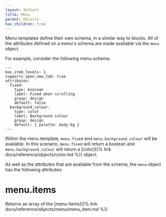 ```yaml
---
layout: default
title: Menu
parent: Objects
has_children: true
---
```


Menu templates define their own schema, in a similar way to blocks. All of the attributes defined on a menu's schema are made available via the `menu` object.

For example, consider the following menu schema:

```
---
max_item_levels: 1
supports_open_new_tab: true
attributes:
  fixed:
    type: boolean
    label: Fixed when scrolling
    group: design
    default: false
  background_colour:
    type: color
    label: Background colour
    group: design
    default: { palette: body-bg }
---
```

Within the menu template, `menu.fixed` and `menu.background_colour` will be available. In this scenario, `menu.fixed` will return a boolean and `menu.background_colour` will return a [color]({% link docs/reference/objects/color.md %}) object.

As well as the attributes that are available from the schema, the `menu` object has the following attributes:

# menu.items

Returns an array of the [menu items]({% link docs/reference/objects/menu/menu_item.md %})
